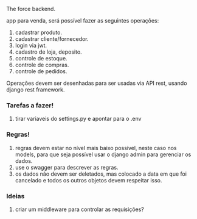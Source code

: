 The force backend.

app para venda, será possível fazer as seguintes operações:

1. cadastrar produto.
2. cadastrar cliente/fornecedor.
3. login via jwt.
4. cadastro de loja, deposito.
5. controle de estoque.
6. controle de compras.
7. controle de pedidos.

Operações devem ser desenhadas para ser usadas via API rest, usando django rest framework.

### Tarefas a fazer!

1. tirar variaveis do settings.py e apontar para o .env


### Regras!

1. regras devem estar no nível mais baixo possivel, neste caso nos models, para que seja possível usar o django admin para gerenciar os dados.
2. use o swagger para descrever as regras.
3. os dados não devem ser deletados, mas colocado a data em que foi cancelado e todos os outros objetos devem respeitar isso.


### Ideias

1. criar um middleware para controlar as requisições?